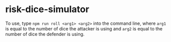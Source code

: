 # risk-dice-simulator


To use, type ```npm run roll <arg1> <arg2>``` into the command line, where ```arg1``` is equal to the number of dice the attacker is using and ```arg2``` is equal to the number of dice the defender is using.
